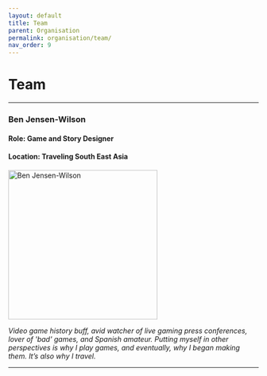 ```yaml
---
layout: default
title: Team
parent: Organisation
permalink: organisation/team/
nav_order: 9
---
```


<h1>Team</h1>


<hr>
<h3>Ben Jensen-Wilson</h3>
<h4>Role: Game and Story Designer</h4>
<h4>Location: Traveling South East Asia</h4>
<p><img src="{{ '/assets/images/team/ben.jpg' | relative_url }}" alt="Ben Jensen-Wilson" height="300px" width="auto"></p>
<em>Video game history buff, avid watcher of live gaming press conferences, lover of 'bad' games, and Spanish amateur. Putting myself in other perspectives is why I play games, and eventually, why I began making them. It’s also why I travel.</em>
<hr>